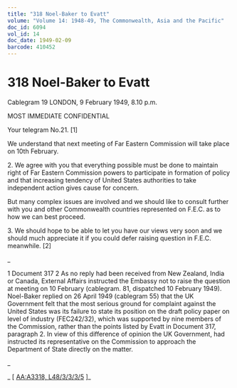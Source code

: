 ```yaml
---
title: "318 Noel-Baker to Evatt"
volume: "Volume 14: 1948-49, The Commonwealth, Asia and the Pacific"
doc_id: 6094
vol_id: 14
doc_date: 1949-02-09
barcode: 410452
---
```


# 318 Noel-Baker to Evatt

Cablegram 19 LONDON, 9 February 1949, 8.10 p.m.

MOST IMMEDIATE CONFIDENTIAL

Your telegram No.21. [1]

We understand that next meeting of Far Eastern Commission will take place on 10th February.

2\. We agree with you that everything possible must be done to maintain right of Far Eastern Commission powers to participate in formation of policy and that increasing tendency of United States authorities to take independent action gives cause for concern.

But many complex issues are involved and we should like to consult further with you and other Commonwealth countries represented on F.E.C. as to how we can best proceed.

3\. We should hope to be able to let you have our views very soon and we should much appreciate it if you could defer raising question in F.E.C. meanwhile. [2]

_

1 Document 317 2 As no reply had been received from New Zealand, India or Canada, External Affairs instructed the Embassy not to raise the question at meeting on 10 February (cablegram. 81, dispatched 10 February 1949). Noel-Baker replied on 26 April 1949 (cablegram 55) that the UK Government felt that the most serious ground for complaint against the United States was its failure to state its position on the draft policy paper on level of industry (FEC242/32), which was supported by nine members of the Commission, rather than the points listed by Evatt in Document 317, paragraph 2. In view of this difference of opinion the UK Government, had instructed its representative on the Commission to approach the Department of State directly on the matter.

_

_ [ [AA:A3318, L48/3/3/3/5](http://www.naa.gov.au/cgi-bin/Search?O=I&Number=410452) ]_
